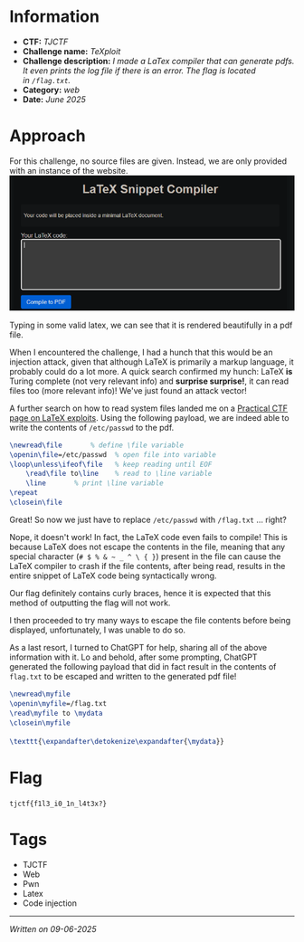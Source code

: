 # Information
- **CTF:** *TJCTF*
- **Challenge name:** *TeXploit*
- **Challenge description:** *I made a LaTex compiler that can generate pdfs. It even prints the log file if there is an error. The flag is located in `/flag.txt`.*
- **Category:** *web*
- **Date:** *June 2025*
# Approach
For this challenge, no source files are given. Instead, we are only provided with an instance of the website.
![website](website.png)

Typing in some valid latex, we can see that it is rendered beautifully in a pdf file.

When I encountered the challenge, I had a hunch that this would be an injection attack, given that although LaTeX is primarily a markup language, it probably could do a lot more. A quick search confirmed my hunch: LaTeX **is** Turing complete (not very relevant info) and **surprise surprise!**, it can read files too (more relevant info)! We've just found an attack vector!

A further search on how to read system files landed me on a [Practical CTF page on LaTeX exploits](https://book.jorianwoltjer.com/languages/latex). Using the following payload, we are indeed able to write the contents of `/etc/passwd` to the pdf.
```latex
\newread\file       % define \file variable
\openin\file=/etc/passwd  % open file into variable
\loop\unless\ifeof\file   % keep reading until EOF
    \read\file to\line    % read to \line variable
    \line       % print \line variable
\repeat
\closein\file
```

Great! So now we just have to replace `/etc/passwd` with `/flag.txt` ... right?

Nope, it doesn't work! In fact, the LaTeX code even fails to compile! This is because LaTeX does not escape the contents in the file, meaning that any special character (`# $ % & ~ _ ^ \ { }`) present in the file can cause the LaTeX compiler to crash if the file contents, after being read, results in the entire snippet of LaTeX code being syntactically wrong.

Our flag definitely contains curly braces, hence it is expected that this method of outputting the flag will not work.

I then proceeded to try many ways to escape the file contents before being displayed, unfortunately, I was unable to do so.

As a last resort, I turned to ChatGPT for help, sharing all of the above information with it. Lo and behold, after some prompting, ChatGPT generated the following payload that did in fact result in the contents of `flag.txt` to be escaped and written to the generated pdf file!
```latex
\newread\myfile
\openin\myfile=/flag.txt
\read\myfile to \mydata
\closein\myfile

\texttt{\expandafter\detokenize\expandafter{\mydata}}
```
# Flag
```tjctf{f1l3_i0_1n_l4t3x?}```
# Tags
- TJCTF
- Web
- Pwn
- Latex
- Code injection
---
*Written on 09-06-2025*

